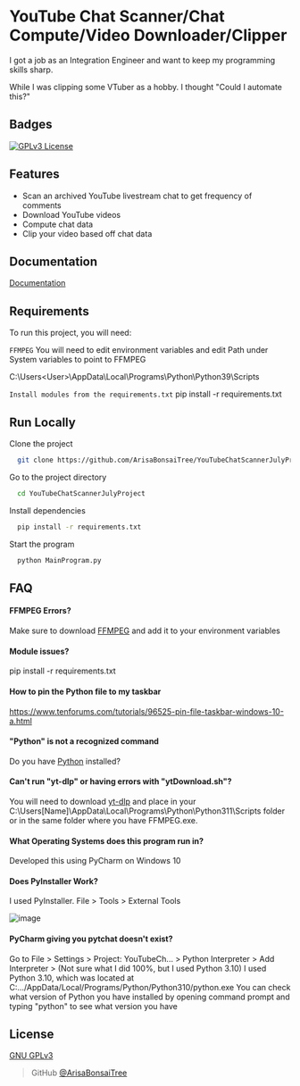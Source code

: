 
# YouTube Chat Scanner/Chat Compute/Video Downloader/Clipper

I got a job as an Integration Engineer and want to keep my programming skills sharp. 

While I was clipping some VTuber as a hobby. I thought "Could I automate this?"

## Badges

[![GPLv3 License](https://img.shields.io/badge/License-GPL%20v3-yellow.svg)](https://opensource.org/licenses/)

## Features

- Scan an archived YouTube livestream chat to get frequency of comments
- Download YouTube videos
- Compute chat data
- Clip your video based off chat data

## Documentation

[Documentation](https://github.com/ArisaBonsaiTree/YouTubeChatScannerJulyProject/blob/main/Documentation.md)

## Requirements

To run this project, you will need:

`FFMPEG` You will need to edit environment variables and edit Path under System variables to point to FFMPEG

C:\Users\<User>\AppData\Local\Programs\Python\Python39\Scripts

`Install modules from the requirements.txt` pip install -r requirements.txt



## Run Locally

Clone the project

```bash
  git clone https://github.com/ArisaBonsaiTree/YouTubeChatScannerJulyProject.git
```

Go to the project directory

```bash
  cd YouTubeChatScannerJulyProject
```

Install dependencies

```bash
  pip install -r requirements.txt
```

Start the program

```bash
  python MainProgram.py 
```


## FAQ

#### FFMPEG Errors?

Make sure to download [FFMPEG](https://ffmpeg.org/) and add it to your environment variables

#### Module issues?

pip install -r requirements.txt

#### How to pin the Python file to my taskbar 

https://www.tenforums.com/tutorials/96525-pin-file-taskbar-windows-10-a.html

#### "Python" is not a recognized command

Do you have [Python](https://www.python.org/downloads/) installed?

#### Can't run "yt-dlp" or having errors with "ytDownload.sh"?

You will need to download [yt-dlp](https://github.com/yt-dlp/yt-dlp) and place in your C:\Users\[Name]\AppData\Local\Programs\Python\Python311\Scripts folder or in the same
folder where you have FFMPEG.exe.


#### What Operating Systems does this program run in?

Developed this using PyCharm on Windows 10

#### Does PyInstaller Work?

I used PyInstaller. File > Tools > External Tools

![image](https://user-images.githubusercontent.com/64375555/179183895-de1b1d5e-0bae-45c6-a86f-40e8687bdcca.png)

#### PyCharm giving you pytchat doesn't exist?
Go to File > Settings > Project: YouTubeCh... > Python Interpreter > Add Interpreter > (Not sure what I did 100%, but I used Python 3.10) 
I used Python 3.10, which was located at C:.../AppData/Local/Programs/Python/Python310/python.exe
You can check what version of Python you have installed by opening command prompt and typing "python" to see what version you have

## License

[GNU GPLv3 ](https://choosealicense.com/licenses/gpl-3.0/)

> GitHub [@ArisaBonsaiTree](https://github.com/ArisaBonsaiTree)
